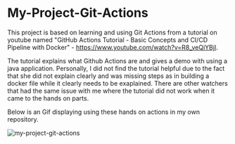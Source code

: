 # My-Project-Git-Actions

This project is based on learning and using Git Actions from a tutorial on youtube named "GitHub Actions Tutorial - Basic Concepts and CI/CD Pipeline with Docker" - https://www.youtube.com/watch?v=R8_veQiYBjI. 

The tutorial explains what Github Actions are and gives a demo with using a java application. Personally, I did not find the tutorial helpful due to the fact that she did not 
explain clearly and was missing steps as in building a docker file while it clearly needs to be exaplained. There are other watchers that had the same issue with me where the
tutorial did not work when it came to the hands on parts.

Below is an Gif displaying using these hands on actions in my own repository.

![my-project-git-actions](https://user-images.githubusercontent.com/78371221/198578475-0067f0f9-8e1c-44ce-a41b-fa1def04b111.gif)
